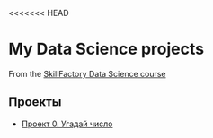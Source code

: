 <<<<<<< HEAD
# My Data Science projects
From the [SkillFactory Data Science course](https://skillfactory.ru/data-scientist)

## Проекты

* [Проект 0. Угадай число](https://github.com/RussianLioN/SkillFactory_DataScience/tree/main/project_0#проект-0-угадай-число)
